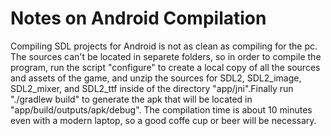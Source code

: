 # Notes on Android Compilation

Compiling SDL projects for Android is not as clean as compiling for the pc. The sources can't be located in separete folders, so in order to compile the program, run the script "configure" to create a local copy of all the sources and assets of the game, and unzip the sources for SDL2, SDL2_image, SDL2_mixer, and SDL2_ttf inside of the directory "app/jni".Finally run "./gradlew build" to generate the apk that will be located in "app/build/outputs/apk/debug". The compilation time is about 10 minutes even with a modern laptop, so a good coffe cup or beer will be necessary.


